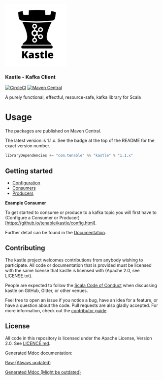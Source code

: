 <img src="https://raw.githubusercontent.com/tenable/Kastle/master/docs/KASTLE.png" alt="Kastle" width="200" height="200">

### Kastle - Kafka Client


[![CircleCI](https://circleci.com/gh/tenable/Kastle.svg?style=svg)](https://circleci.com/gh/tenable/Kastle)
[![Maven Central](https://maven-badges.herokuapp.com/maven-central/com.tenable/kastle_2.13/badge.svg)](https://maven-badges.herokuapp.com/maven-central/com.tenable/kastle_2.13)

A purely functional, effectful, resource-safe, kafka library for Scala

# Usage

The packages are published on Maven Central.

The latest version is 1.1.x. See the badge at the top of the README for the exact version number.

```scala
libraryDependencies += "com.tenable" %% "kastle" % "1.1.x"
```

## Getting started

- [Configuration](site/config.md)
- [Consumers](site/consumers.md)
- [Producers](site/producers.md)

**Example Consumer**

To get started to consume or produce to a kafka topic you will first have to (Configure a Consumer or Producer)[https://github.io/tenable/kastle/config.html].

Further detail can be found in the [Documentation](https://github.io/tenable/kastle/index.html).

## Contributing

The kastle project welcomes contributions from anybody wishing to participate. All code or documentation that is provided must be licensed with the same license that kastle is licensed with (Apache 2.0, see LICENSE.txt).

People are expected to follow the [Scala Code of Conduct](./CODE_OF_CONDUCT.md) when discussing kastle on GitHub, Gitter, or other venues.

Feel free to open an issue if you notice a bug, have an idea for a feature, or have a question about the code. Pull requests are also gladly accepted. For more information, check out the [contributor guide](./CONTRIBUTING.md).

## License

All code in this repository is licensed under the Apache License, Version 2.0. See [LICENCE.md](./LICENSE.md).

Generated Mdoc documentation:

[Raw (Always updated)](./docs/README.md)

[Generated Mdoc (Might be outdated)](./kafka-lib-docs/README.md)
